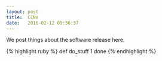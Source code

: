 ```yaml
---
layout: post
title:  CCNx
date:   2016-02-12 09:36:37
---
```


We post things about the software release here.

{% highlight ruby %}
def do_stuff
    1
done
{% endhighlight %}
